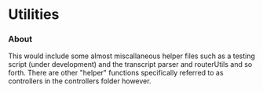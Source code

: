 # Utilities

### About
This would include some almost miscallaneous helper files such as a testing script (under development) and the transcript parser and routerUtils and so forth. There are other "helper" functions specifically referred to as controllers in the controllers folder however.